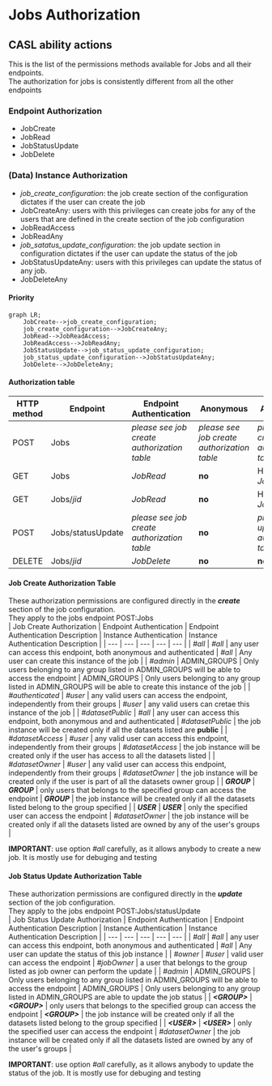 # Jobs Authorization
## CASL ability actions
This is the list of the permissions methods available for Jobs and all their endpoints.  
The authorization for jobs is consistently different from all the other endpoints 

### Endpoint Authorization
- JobCreate
- JobRead
- JobStatusUpdate
- JobDelete

### (Data) Instance Authorization
- *job_create_configuration*: the job create section of the configuration dictates if the user can create the job 
- JobCreateAny: users with this privileges can create jobs for any of the users that are defined in the create section of the job configuration 
- JobReadAccess
- JobReadAny
- *job_satatus_update_configuration*: the job update section in configuration dictates if the user can update the status of the job
- JobStatusUpdateAny: users with this privileges can update the status of any job.
- JobDeleteAny

#### Priority
```mermaid
graph LR;
    JobCreate-->job_create_configuration;
    job_create_configuration-->JobCreateAny;
    JobRead-->JobReadAccess;
    JobReadAccess-->JobReadAny;
    JobStatusUpdate-->job_status_update_configuration;
    job_status_update_configuration-->JobStatusUpdateAny;
    JobDelete-->JobDeleteAny;
```

#### Authorization table
| HTTP method | Endpoint | Endpoint Authentication | Anonymous | Authenticated | Create Jobs Groups | Update Jobs Groups | Admin Groups | Delete Groups | Notes |
| -------- | ------- | ------- | ------- | ------- | ------- | ------- | ------- | ------- | ------- |
| POST | Jobs | _please see job create<br>authorization table_ | _please see job create<br>authorization table_ | _please see job create<br>authorization table_ | Any<br>_JobsCreateOwner_ | __no__ | Any<br>_JobsCreateAny_ | __no__ |  |
| GET | Jobs | _JobRead_ | __no__ | Has Access<br>_JobReadAccess_ | Has Access<br>_JobReadAccess_ |  __no__  | Any<br>_JobReadAny_ | __no__ |  |
| GET | Jobs/_jid_ | _JobRead_ | __no__ | Has Access<br>_JobReadAccess_ | Has Access<br>_JobReadAccess_ |  __no__  | Any<br>_JobReadAny_ | __no__ |  |
| POST | Jobs/statusUpdate | _please see job create<br>authorization table_ | __no__ | _please see job update<br>authorization table_ | __no__ | Owner<br>_JobStatusUpdateOwner_ | Any<br>_JobStatusUpdateAny_ | __no__ |  |
| DELETE | Jobs/_jid_ | _JobDelete_ | __no__ | __no__ | __no__ | __no__ | __no__ | _JobDeleteAny_ | | 

#### Job Create Authorization Table
These authorization permissions are configured directly in the __*create*__ section of the job configuration.  
They apply to the jobs endpoint POST:Jobs  
| Job Create Authorization | Endpoint Authentication | Endpoint Authentication Description | Instance Authentication | Instance Authentication Description |
| --- | --- | --- | --- | --- |
| _#all_ | _#all_ | any user can access this endpoint, both anonymous and authenticated | _#all_ | Any user can create this instance of the job |
| _#admin_ | ADMIN_GROUPS | Only users belonging to any group listed in ADMIN_GROUPS will be able to access the endpoint | ADMIN_GROUPS | Only users belonging to any group listed in ADMIN_GROUPS will be able to create this instance of the job |
| _#authenticated_ | _#user_ | any valid users can access the endpoint, independently from their groups | _#user_ | any valid users can cretae this instance of the job |
| _#datasetPublic_ | _#all_ | any user can access this endpoint, both anonymous and and authenticated | _#datasetPublic_ | the job instance will be created only if all the datasets listed are __public__ |
| _#datasetAccess_ | _#user_ | any valid user can access this endpoint, independently from their groups | _#datasetAccess_ | the job instance will be created only if the user has access to all the datasets listed |
| _#datasetOwner_ | _#user_ | any valid user can access this endpoint, independently from their groups | _#datasetOwner_ | the job instance will be created only if the user is part of all the datasets owner group |
| __*GROUP*__ | __*GROUP*__ | only users that belongs to the specified group can access the endpoint | __*GROUP*__ | the job instance will be created only if all the datasets listed belong to the group specified |
| __*USER*__ | __*USER*__ | only the specified user can access the endpoint | _#datasetOwner_ | the job instance will be created only if all the datasets listed are owned by any of the user's groups |

__IMPORTANT__: use option _#all_ carefully, as it allows anybody to create a new job. It is mostly use for debuging and testing

#### Job Status Update Authorization Table
These authorization permissions are configured directly in the __*update*__ section of the job configuration.  
They apply to the jobs endpoint POST:Jobs/statusUpdate  
| Job Status Update Authorization | Endpoint Authentication | Endpoint Authentication Description | Instance Authentication | Instance Authentication Description |
| --- | --- | --- | --- | --- |
| _#all_ | _#all_ | any user can access this endpoint, both anonymous and authenticated | _#all_ | Any user can update the status of this job instance |
| _#owner_ | _#user_ | valid user can access the endpoint | _#jobOwner_ | a user that belongs to the group listed as job owner can perform the update |
| _#admin_ | ADMIN_GROUPS | Only users belonging to any group listed in ADMIN_GROUPS will be able to access the endpoint | ADMIN_GROUPS | Only users belonging to any group listed in ADMIN_GROUPS  are able to update the job status |
| ___\<GROUP\>___ | ___\<GROUP\>___ | only users that belongs to the specified group can access the endpoint | ___\<GROUP\>___ | the job instance will be created only if all the datasets listed belong to the group specified |
| ___\<USER\>___ | ___\<USER\>___ | only the specified user can access the endpoint | _#datasetOwner_ | the job instance will be created only if all the datasets listed are owned by any of the user's groups |


__IMPORTANT__: use option _#all_ carefully, as it allows anybody to update the status of the job. It is mostly use for debuging and testing
